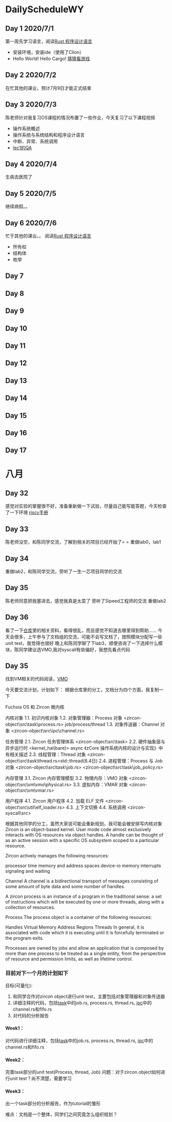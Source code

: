 # DailyScheduleWY

## Day 1 2020/7/1
第一周先学习语言，阅读[Rust 程序设计语言](https://kaisery.github.io/trpl-zh-cn/)
- 安装环境，安装ide（使用了Clion）
- Hello World! Hello Cargo! [猜猜看游戏](https://github.com/wying8349/DailyScheduleWY/tree/master/practice/tutorial/guessing_game)

## Day 2 2020/7/2
在忙其他的课业，预计7月9日才能正式结束

## Day 3 2020/7/3
陈老师针对我复习OS课程的情况布置了一些作业，今天复习了以下课程视频
- 操作系统概述
- 操作系统与系统结构和程序设计语言
- 中断、异常、系统调用
- [lec1的QA](https://shimo.im/docs/xDdvOYBJ0HMcbklk)

## Day 4 2020/7/4
生病去医院了

## Day 5 2020/7/5
继续病假。。

## Day 6 2020/7/6
忙于其他的课业。。
阅读[Rust 程序设计语言](https://kaisery.github.io/trpl-zh-cn/)
- 所有权
- 结构体
- 枚举

## Day 7 
## Day 8 
## Day 9 
## Day 10 
## Day 11 
## Day 12 
## Day 13 
## Day 14 
## Day 15 
## Day 16 
## Day 17 
  
 
 
 
 
 
 
 
 
 
 
 
 
 
 
 
 
 
 
 
# 八月 
## Day 32
感觉对实验的掌握很不好，准备重新做一下试验，尽量自己能写能答题，今天检查了一下环境
[riscv手册](http://crva.ict.ac.cn/documents/RISC-V-Reader-Chinese-v2p1.pdf)
## Day 33
陈老师没空，和陈同学交流，了解到相关的项目已经开始了= =
重做lab0，lab1
## Day 34
重做lab2，和陈同学交流，旁听了一生一芯项目同学的交流
## Day 35
陈老师同意把我塞进去，感觉我真是太菜了
旁听了Sipeed工程师的交流
重做lab2
## Day 36
看了一下[仓库](https://github.com/rcore-os/zcore_tutorial_developers)里的相关资料，看得很乱，而且感觉不知道去哪里得到帮助……
今天会很多，上午参与了文档组的交流，可能不会写文档了，按照模块分配写一些unit test，我觉得也很好
晚上和陈同学聊了下lab3，顺便咨询了一下选择什么模块，陈同学建议选VMO,我对syscall有些偏好，我想先看点代码
## Day 35
找到VM相关的代码阅读，[VMO](https://rcore-os.github.io/zCore/zircon_object/vm/index.html)
 
今天要交流计划，计划如下：
根据仓库里的分工，文档分为四个方面，我复制一下

Fuchsia OS 和 Zircon 微内核

内核对象 1.1. 初识内核对象
 1.2. 对象管理器：Process 对象 <zircon-object\src\task\process.rs> job/process/thread
 1.3. 对象传送器：Channel 对象 <zircon-object\src\ipc\channel.rs>

任务管理
 2.1. Zircon 任务管理体系 <zircon-object\src\task>
 2.2. 硬件抽象层与异步运行时 <kernel_hal(bare)> async 《zCore 操作系统内核的设计与实现》中有相关描述
 2.3. 线程管理：Thread 对象 <zircon-object\src\task\thread.rs>std::thread(8.4日)
 2.4. 进程管理：Process 与 Job 对象 <zircon-object\src\task\job.rs> <zircon-object\src\task\job_policy.rs>

内存管理
 3.1. Zircon 内存管理模型
 3.2. 物理内存：VMO 对象 <zircon-object\src\vm\vmo\physical.rs>
 3.3. 虚拟内存：VMAR 对象 <zircon-object\src\vm\vmar.rs>

用户程序
 4.1. Zircon 用户程序
 4.2. 加载 ELF 文件 <zircon-object\src\util\elf_loader.rs>
 4.3. 上下文切换
 4.4. 系统调用 <zircon-syscall\src>

根据其他同学的分工，虽然大家说可能会重新规划，我可能会被安排写内核对象
Zircon is an object-based kernel. User mode code almost exclusively interacts with OS resources via object handles. A handle can be thought of as an active session with a specific OS subsystem scoped to a particular resource.

Zircon actively manages the following resources:

processor time
memory and address spaces
device-io memory
interrupts
signaling and waiting

Channel
A channel is a bidirectional transport of messages consisting of some amount of byte data and some number of handles.

A zircon process is an instance of a program in the traditional sense: a set of instructions which will be executed by one or more threads, along with a collection of resources.

Process
The process object is a container of the following resources:

Handles
Virtual Memory Address Regions
Threads
In general, it is associated with code which it is executing until it is forcefully terminated or the program exits.

Processes are owned by jobs and allow an application that is composed by more than one process to be treated as a single entity, from the perspective of resource and permission limits, as well as lifetime control.

 
### 目前对下一个月的计划如下
目标(可量化):
1. 和同学合作对zircon object进行unit test，主要包括对象管理器和对象传送器
2. 详细注释的代码，包括[task](https://github.com/rcore-os/zCore/tree/master/zircon-object/src/task)中的job.rs, process.rs, thread.rs, [ipc](https://github.com/rcore-os/zCore/tree/master/zircon-object/src/ipc)中的channel.rs和fifo.rs
3. 对代码的分析报告
 
#### Week1：
对代码进行详细注释，包括[task](https://github.com/rcore-os/zCore/tree/master/zircon-object/src/task)中的job.rs, process.rs, thread.rs, [ipc](https://github.com/rcore-os/zCore/tree/master/zircon-object/src/ipc)中的channel.rs和fifo.rs

#### Week2：
完善task部分的unit test(Process, thread, Job)
问题：对于zircon object如何进行unit test？尚不清楚，需要学习

#### Week3：
出一个task部分的分析报告，作为tutorial的雏形

难点：文档是一个整体，同学们之间究竟怎么组织规划？

